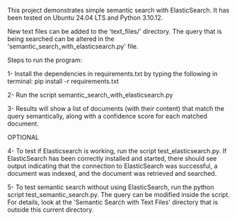 This project demonstrates simple semantic search with ElasticSearch. It has been tested on Ubuntu 24.04 LTS and Python 3.10.12.

New text files can be added to the 'text_files/' directory. 
The query that is being searched can be altered in the 'semantic_search_with_elasticsearch.py' file.

Steps to run the program:

1- Install the dependencies in requirements.txt by typing the following in terminal: pip install -r requirements.txt

2- Run the script semantic_search_with_elasticsearch.py

3- Results will show a list of documents (with their content) that match the query semantically,
along with a confidence score for each matched document.

OPTIONAL

4- To test if Elasticsearch is working, run the script test_elasticsearch.py. 
If ElasticSearch has been correctly installed and started, there should see output indicating that 
the connection to ElasticSearch was successful, a document was indexed, and the document was retrieved 
and searched.

5- To test semantic search without using ElasticSearch, run the python script test_semantic_search.py.
The query can be modified inside the script. For details, look at the 'Semantic Search with Text Files' 
directory that is outside this current directory.
